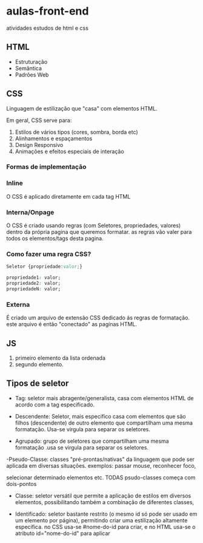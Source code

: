 # aulas-front-end
 atividades estudos de html e css

## HTML
- Estruturação
- Semântica
- Padrões Web

## CSS
Linguagem de estilização que "casa" com
elementos HTML.

Em geral, CSS serve para:



1. Estilos de vários tipos (cores, sombra, borda etc)
2. Alinhamentos e espaçamentos
3. Design Responsivo
4. Animações e efeitos especiais de interação

### Formas de implementação
### Inline
O CSS é aplicado diretamente em cada tag HTML
### Interna/Onpage
O CSS é criado usando regras (com Seletores, propriedades, valores) dentro da própria pagina que queremos formatar.
as regras vão valer para todos os elementos/tags desta pagina.
### Como fazer uma regra CSS?
```css
Seletor {propriedade:valor;}

propriedade1: valor;
propriedade2: valor;
propriedadeN: valor;
```
### Externa
É criado um arquivo de extensão CSS dedicado ás regras de formatação. este arquivo é então "conectado" as pagínas HTML.
## JS
1. primeiro elemento da lista ordenada
2. segundo elemento.

## Tipos de seletor
- Tag: seletor mais abragente/generalista, casa com elementos HTML de acordo
com a tag especificado.
- Descendente: Seletor, mais especifico casa com elementos que são filhos (descendente) de outro elemento que compartilham uma mesma formatação. Usa-se virgula para separar os seletores.

- Agrupado: grupo de seletores que compartilham uma mesma formatação .usa se virgula para separar os seletores.

-Pseudo-Classe: classes "pré-prontas/nativas" da linguagem que pode ser
aplicada em diversas situações. exemplos: passar mouse, reconhecer foco,

selecionar determinado elementos etc. TODAS psudo-classes começa com dois-pontos

- Classe: seletor versátil que permite a aplicação de estilos em diversos
elementos, possibilitando também a combinação de diferentes classes,

- Identificado: seletor bastante restrito (o mesmo id só pode ser usado em um elemento por página),
permitindo criar uma estilização altamente específica. no CSS usa-se #nome-do-id
para criar, e no HTML usa-se o atributo id="nome-do-id" para aplicar

